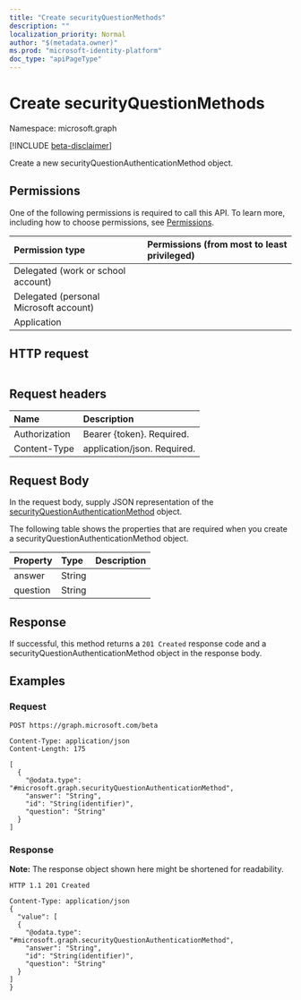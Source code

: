 ```yaml
---
title: "Create securityQuestionMethods"
description: ""
localization_priority: Normal
author: "$(metadata.owner)"
ms.prod: "microsoft-identity-platform"
doc_type: "apiPageType"
---
```


# Create securityQuestionMethods

Namespace: microsoft.graph

[!INCLUDE [beta-disclaimer](../../includes/beta-disclaimer.md)]

Create a new securityQuestionAuthenticationMethod object.

## Permissions

One of the following permissions is required to call this API. To learn more, including how to choose permissions, see [Permissions](/graph/permissions-reference).

| Permission type                        | Permissions (from most to least privileged) |
| :------------------------------------- | :------------------------------------------ |
| Delegated (work or school account)     |                                             |
| Delegated (personal Microsoft account) |                                             |
| Application                            |                                             |

## HTTP request

<!-- {
  "blockType": "ignored"
}
-->

```http

```

## Request headers

| Name          | Description                 |
| :------------ | :-------------------------- |
| Authorization | Bearer {token}. Required.   |
| Content-Type  | application/json. Required. |

## Request Body

In the request body, supply JSON representation of the [securityQuestionAuthenticationMethod](../resources/-securityquestionauthenticationmethod.md) object.

<!-- Actions and Functions -->

<!-- CRUD Methods -->

The following table shows the properties that are required when you create a securityQuestionAuthenticationMethod object.

| Property | Type   | Description |
| :------- | :----- | :---------- |
| answer   | String |             |
| question | String |             |

## Response

If successful, this method returns a `201 Created` response code and a securityQuestionAuthenticationMethod object in the response body.

## Examples

### Request

<!-- {
  "blockType": "request",
  "name": "create_securityquestionmethods"
}
-->

```http
POST https://graph.microsoft.com/beta

Content-Type: application/json
Content-Length: 175

[
  {
    "@odata.type": "#microsoft.graph.securityQuestionAuthenticationMethod",
    "answer": "String",
    "id": "String(identifier)",
    "question": "String"
  }
]

```

### Response

**Note:** The response object shown here might be shortened for readability.

<!-- {
  "blockType": "response",
  "truncated": true,
  "@odata.type": "$(this.ReturnTypeFullName)"
}
-->

```http
HTTP 1.1 201 Created

Content-Type: application/json
{
  "value": [
  {
    "@odata.type": "#microsoft.graph.securityQuestionAuthenticationMethod",
    "answer": "String",
    "id": "String(identifier)",
    "question": "String"
  }
]
}

```
